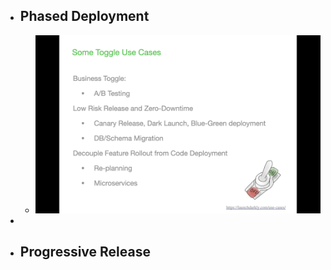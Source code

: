 - ## Phased Deployment
	- ![image.png](../assets/image_1677734868892_0.png)
-
- ## Progressive Release